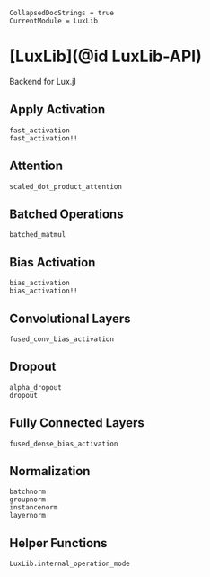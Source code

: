 ```@meta
CollapsedDocStrings = true
CurrentModule = LuxLib
```

# [LuxLib](@id LuxLib-API)

Backend for Lux.jl

## Apply Activation

```@docs
fast_activation
fast_activation!!
```

## Attention

```@docs
scaled_dot_product_attention
```

## Batched Operations

```@docs
batched_matmul
```

## Bias Activation

```@docs
bias_activation
bias_activation!!
```

## Convolutional Layers

```@docs
fused_conv_bias_activation
```

## Dropout

```@docs
alpha_dropout
dropout
```

## Fully Connected Layers

```@docs
fused_dense_bias_activation
```

## Normalization

```@docs
batchnorm
groupnorm
instancenorm
layernorm
```

## Helper Functions

```@docs
LuxLib.internal_operation_mode
```
